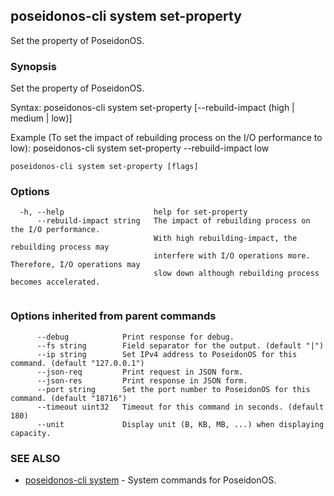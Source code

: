 ## poseidonos-cli system set-property

Set the property of PoseidonOS.

### Synopsis


Set the property of PoseidonOS.

Syntax:
	poseidonos-cli system set-property [--rebuild-impact (high | medium | low)]

Example (To set the impact of rebuilding process on the I/O performance to low):
	poseidonos-cli system set-property --rebuild-impact low
          

```
poseidonos-cli system set-property [flags]
```

### Options

```
  -h, --help                    help for set-property
      --rebuild-impact string   The impact of rebuilding process on the I/O performance.
                                With high rebuilding-impact, the rebuilding process may
                                interfere with I/O operations more. Therefore, I/O operations may
                                slow down although rebuilding process becomes accelerated. 
                                
```

### Options inherited from parent commands

```
      --debug            Print response for debug.
      --fs string        Field separator for the output. (default "|")
      --ip string        Set IPv4 address to PoseidonOS for this command. (default "127.0.0.1")
      --json-req         Print request in JSON form.
      --json-res         Print response in JSON form.
      --port string      Set the port number to PoseidonOS for this command. (default "18716")
      --timeout uint32   Timeout for this command in seconds. (default 180)
      --unit             Display unit (B, KB, MB, ...) when displaying capacity.
```

### SEE ALSO

* [poseidonos-cli system](poseidonos-cli_system.md)	 - System commands for PoseidonOS.

